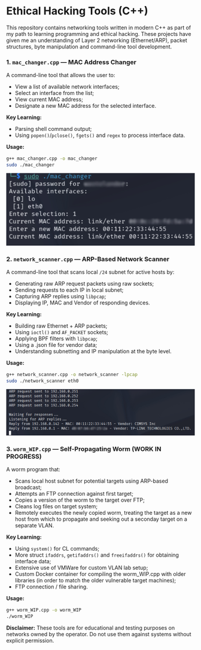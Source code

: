 # Ethical Hacking Tools (C++)

This repository contains networking tools written in modern C++ as part of my path to learning programming and ethical hacking. These projects have given me an understanding of Layer 2 networking (Ethernet/ARP), packet structures, byte manipulation and command-line tool development.

### 1. `mac_changer.cpp` — MAC Address Changer

A command-line tool that allows the user to:
- View a list of available network interfaces;
- Select an interface from the list;
- View current MAC address;
- Designate a new MAC address for the selected interface.

**Key Learning:**
- Parsing shell command output;
- Using `popen()`/`pclose()`, `fgets()` and `regex` to process interface data.

**Usage:**
```bash
g++ mac_changer.cpp -o mac_changer
sudo ./mac_changer
```

![MAC Changer Screenshot](example_images/mac_changer_example.jpg)

### 2. `network_scanner.cpp` — ARP-Based Network Scanner

A command-line tool that scans local `/24` subnet for active hosts by:
- Generating raw ARP request packets using raw sockets;
- Sending requests to each IP in local subnet;
- Capturing ARP replies using `libpcap`;
- Displaying IP, MAC and Vendor of responding devices.

**Key Learning:**
- Building raw Ethernet + ARP packets;
- Using `ioctl()` and `AF_PACKET` sockets;
- Applying BPF filters with `libpcap`;
- Using a .json file for vendor data;
- Understanding subnetting and IP manipulation at the byte level.

**Usage:**
```bash
g++ network_scanner.cpp -o network_scanner -lpcap
sudo ./network_scanner eth0
```

![Network Scanner Screenshot](example_images/network_scanner_example.jpg)

### 3. `worm_WIP.cpp` — Self-Propagating Worm (WORK IN PROGRESS)

A worm program that:
- Scans local host subnet for potential targets using ARP-based broadcast;
- Attempts an FTP connection against first target;
- Copies a version of the worm to the target over FTP;
- Cleans log files on target system;
- Remotely executes the newly copied worm, treating the target as a new host from which to propagate and seeking out a seconday target on a separate VLAN.

**Key Learning:**
- Using `system()` for CL commands;
- More struct `ifaddrs`, `getifaddrs()` and `freeifaddrs()` for obtaining interface data;
- Extensive use of VMWare for custom VLAN lab setup;
- Custom Docker container for compiling the worm_WIP.cpp with older libraries (in order to match the older vulnerable target machines);
- FTP connection / file sharing.

**Usage:**
```bash
g++ worm_WIP.cpp -o worm_WIP
./worm_WIP
```

**Disclaimer:**
These tools are for educational and testing purposes on networks owned by the operator. Do not use them against systems without explicit permission.
